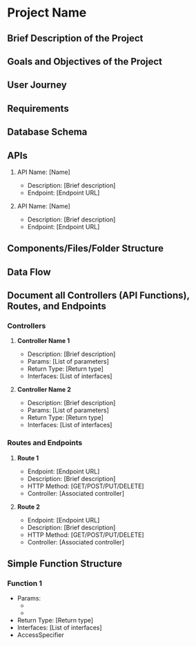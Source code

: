 # Project Name

<!-- @TODO -->

## Brief Description of the Project

<!-- @TODO -->

## Goals and Objectives of the Project

<!-- @TODO -->

## User Journey

<!-- @TODO -->

## Requirements

<!-- @TODO -->

## Database Schema

<!-- @TODO -->

## APIs

<!-- @TODO -->

1. API Name: [Name]
   - Description: [Brief description]
   - Endpoint: [Endpoint URL]

2. API Name: [Name]
   - Description: [Brief description]
   - Endpoint: [Endpoint URL]

## Components/Files/Folder Structure

<!-- @TODO -->

## Data Flow

<!-- @TODO -->

## Document all Controllers (API Functions), Routes, and Endpoints

<!-- @TODO -->

### Controllers

<!-- @TODO -->

1. **Controller Name 1**
   - Description: [Brief description]
   - Params: [List of parameters]
   - Return Type: [Return type]
   - Interfaces: [List of interfaces]

2. **Controller Name 2**
   - Description: [Brief description]
   - Params: [List of parameters]
   - Return Type: [Return type]
   - Interfaces: [List of interfaces]

### Routes and Endpoints

<!-- @TODO -->

1. **Route 1**
   - Endpoint: [Endpoint URL]
   - Description: [Brief description]
   - HTTP Method: [GET/POST/PUT/DELETE]
   - Controller: [Associated controller]

2. **Route 2**
   - Endpoint: [Endpoint URL]
   - Description: [Brief description]
   - HTTP Method: [GET/POST/PUT/DELETE]
   - Controller: [Associated controller]

## Simple Function Structure

<!-- @TODO -->

### Function 1

- Params:
  - [Parameter 1]:datatype
  - [Parameter 2]:datatype
- Return Type: [Return type]
- Interfaces: [List of interfaces]
- AccessSpecifier
